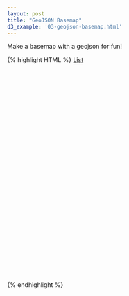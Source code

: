 ```yaml
---
layout: post
title: "GeoJSON Basemap"
d3_example: '03-geojson-basemap.html'
---
```


Make a basemap with a geojson for fun!

<div class="code-example">
{% highlight HTML %}
<!DOCTYPE html>
<html lang="en">
<head>
  <meta charset="utf-8" />
  <title>d3: Geojson Basemap</title>
  <script src="http://d3js.org/d3.v3.min.js" charset="utf-8"></script>
  <script src="http://d3js.org/topojson.v1.min.js"></script>
  <style>
    #map {
      display:block;
      width:900px;
      height:500px;
    }
    .stroke {
      fill:none;
      stroke:#666;
      stroke-width:2px;
    }
    .graticule {
      fill:none;
      stroke:#c0c0c0;
      stroke-width:1px;
      stroke-opacity:0.5;
    }
    .state {
      fill:#c0c0c0;
      stroke:white;
      stroke-width:1px;
    }
  </style>
  <!--[if IE]>
    <script src="http://html5shiv.googlecode.com/svn/trunk/html5.js"></script>
  <![endif]-->
</head>


<body>
  <a href="index.html">List</a>
  <div id="map"></div>
  
  <script>
  var width = 900, 
    height = 480;  

  projection = d3.geo.albers() 
    .scale(1000)
    .translate([width / 2, height / 2])
    .precision(.1);

  path = d3.geo.path()  
    .projection(projection);  

  svg = d3.select("#map").append("svg")   
    .attr("width", width)
    .attr("height", height);

  d3.json("data/admin1_poly_topo.json", function(error,state) {
    svg.selectAll(".state")   
      .data(topojson.feature(state, state.objects.admin1_poly).features)  
      .enter().append("path") 
      .attr("class", "state") 
      .attr("d", path);
  });
  </script>
</body>
</html>
{% endhighlight %}
</div>